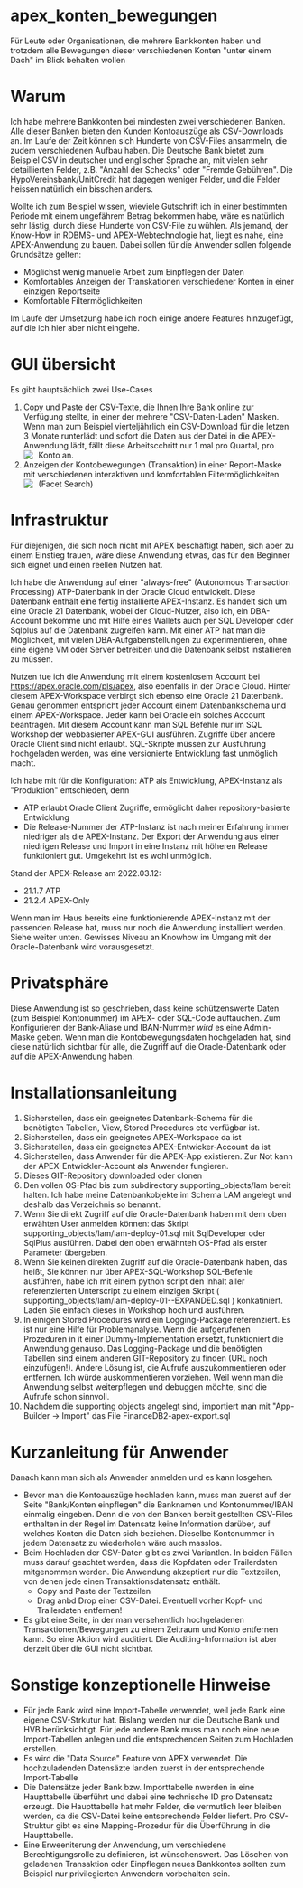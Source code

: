 # apex_konten_bewegungen
Für Leute oder Organisationen, die mehrere Bankkonten haben und trotzdem alle Bewegungen dieser verschiedenen Konten "unter einem Dach" im Blick behalten wollen

# Warum
Ich habe mehrere Bankkonten bei mindesten zwei verschiedenen Banken. Alle dieser Banken bieten den Kunden Kontoauszüge als CSV-Downloads an. Im Laufe der Zeit können sich Hunderte von CSV-Files ansammeln, die zudem verschiedenen Aufbau haben. Die Deutsche Bank bietet zum Beispiel CSV in deutscher und englischer Sprache an, mit vielen sehr detaillierten Felder, z.B. "Anzahl der Schecks" oder "Fremde Gebühren". Die HypoVereinsbank/UnitCredit hat dagegen weniger Felder, und die Felder heissen natürlich ein bisschen anders.

Wollte ich zum Beispiel wissen, wieviele Gutschrift ich in einer bestimmten Periode mit einem ungefährem Betrag bekommen habe, wäre es natürlich sehr lästig, durch diese Hunderte von CSV-File zu wühlen. Als jemand, der Know-How in RDBMS- und APEX-Webtechnologie hat, liegt es nahe, eine APEX-Anwendung zu bauen. Dabei sollen für die Anwender sollen folgende Grundsätze gelten:

- Möglichst wenig manuelle Arbeit zum Einpflegen der Daten
- Komfortables Anzeigen der Transkationen verschiedener Konten in einer einzigen Reportseite
- Komfortable Filtermöglichkeiten

Im Laufe der Umsetzung habe ich noch einige andere Features hinzugefügt, auf die ich hier aber nicht eingehe.

# GUI übersicht 
Es gibt hauptsächlich zwei Use-Cases
1. Copy und Paste der CSV-Texte, die Ihnen Ihre Bank online zur Verfügung stellte, in einer der mehrere "CSV-Daten-Laden" Masken. Wenn man zum Beispiel vierteljährlich ein CSV-Download für die letzen 3 Monate runterlädt und sofort die Daten aus der Datei in die APEX-Anwendung lädt, fällt diese Arbeitscchritt nur 1 mal pro Quartal, pro Konto an.
    <img src="presentation/Screenshot-Kontobwg-Hochladen-zwei-Quellen.png"  style="float: left; margin-right: 10px;" />
2. Anzeigen der Kontobewegungen (Transaktion) in einer Report-Maske mit verschiedenen interaktiven und komfortablen Filtermöglichkeiten (Facet Search)
    <img src="presentation/Screenshot-Kontobwg-FacetSearch-Filtered-anonym.png" style="float: left; margin-right: 10px;" />

# Infrastruktur 
Für diejenigen, die sich noch nicht mit APEX beschäftigt haben, sich aber zu einem Einstieg trauen, wäre diese Anwendung etwas, das für den Beginner sich eignet und einen reellen Nutzen hat. 

Ich habe die Anwendung auf einer "always-free" (Autonomous Transaction Processing) ATP-Datenbank in der Oracle Cloud entwickelt. Diese Datenbank enthält eine fertig installierte APEX-Instanz. Es handelt sich um eine Oracle 21 Datenbank, wobei der Cloud-Nutzer, also ich, ein DBA-Account bekomme und mit Hilfe eines Wallets auch per SQL Developer oder Sqlplus auf die Datenbank zugreifen kann. Mit einer ATP hat man die Möglichkeit, mit vielen DBA-Aufgabenstellungen zu experimentieren, ohne eine eigene VM oder Server betreiben und die Datenbank selbst installieren zu müssen.
 
Nutzen tue ich die Anwendung mit einem kostenlosem Account bei https://apex.oracle.com/pls/apex, also ebenfalls in der Oracle Cloud. Hinter diesem APEX-Workspace verbirgt sich ebenso eine Oracle 21 Datenbank. Genau genommen entspricht jeder Account einem Datenbankschema und einem APEX-Workspace. Jeder kann bei Oracle ein solches Account beantragen. Mit diesem Account kann man SQL Befehle nur im SQL Workshop der webbasierter APEX-GUI ausführen. Zugriffe über andere Oracle Client sind nicht erlaubt. SQL-Skripte müssen zur Ausführung hochgeladen werden, was eine versionierte Entwicklung fast unmöglich macht. 

Ich habe mit für die Konfiguration: ATP als Entwicklung, APEX-Instanz als "Produktion" entschieden, denn 
- ATP erlaubt Oracle Client Zugriffe, ermöglicht daher repository-basierte Entwicklung
- Die Release-Nummer der ATP-Instanz ist nach meiner Erfahrung immer niedriger als die APEX-Instanz. Der Export der Anwendung aus einer niedrigen Release und Import in eine Instanz mit höheren Release funktioniert gut. Umgekehrt ist es wohl unmöglich.

Stand der APEX-Release am 2022.03.12:
- 21.1.7 ATP        
- 21.2.4 APEX-Only   

Wenn man im Haus bereits eine funktionierende APEX-Instanz mit der passenden Release hat, muss nur noch die Anwendung installiert werden. Siehe weiter unten. Gewisses Niveau an Knowhow im Umgang mit der Oracle-Datenbank wird vorausgesetzt.

# Privatsphäre
Diese Anwendung ist so geschrieben, dass keine schützenswerte Daten (zum Beispiel Kontonummer) im APEX- oder SQL-Code auftauchen. Zum Konfigurieren der Bank-Aliase und IBAN-Nummer *wird* es eine Admin-Maske geben. Wenn man die Kontobewegungsdaten hochgeladen hat, sind diese natürlich sichtbar für alle, die Zugriff auf die Oracle-Datenbank oder auf die APEX-Anwendung haben.

# Installationsanleitung
1. Sicherstellen, dass ein geeignetes Datenbank-Schema für die benötigten Tabellen, View, Stored Procedures etc verfügbar ist.
2. Sicherstellen, dass ein geeignetes APEX-Workspace da ist
3. Sicherstellen, dass ein geeignetes APEX-Entwicker-Account da ist
4. Sicherstellen, dass Anwender für die APEX-App existieren. Zur Not kann der APEX-Entwickler-Account als Anwender fungieren. 
5. Dieses GIT-Repository downloaded oder clonen
6. Den vollen OS-Pfad bis zum subdirectory supporting_objects/lam bereit halten. Ich habe meine Datenbankobjekte im Schema LAM angelegt und deshalb das Verzeichnis so benannt.
7. Wenn Sie direkt Zugriff auf die Oracle-Datenbank haben mit dem oben erwähten User anmelden können: das Skript supporting_objects/lam/lam-deploy-01.sql mit SqlDeveloper oder SqlPlus ausführen. Dabei den oben erwähnteh OS-Pfad als erster Parameter übergeben.
8. Wenn Sie keinen direkten Zugriff auf die Oracle-Datenbank haben, das heißt, Sie können nur über APEX-SQL-Workshop  SQL-Befehle ausführen, habe ich mit einem python script den Inhalt aller referenzierten Unterscript zu einem einzigen Skript ( supporting_objects/lam/lam-deploy-01--EXPANDED.sql ) konkatiniert. Laden Sie einfach dieses in Workshop hoch und ausführen.
9. In einigen Stored Procedures wird ein Logging-Package referenziert. Es ist nur eine Hilfe für Problemanalyse. Wenn die aufgerufenen Prozeduren in it einer Dummy-Implementation ersetzt, funktioniert die Anwendung genauso. Das Logging-Package und die benötigten Tabellen sind einem anderen GIT-Repository zu finden (URL noch einzufügen!). Andere Lösung ist, die Aufrufe auszukommentieren oder entfernen. Ich würde auskommentieren vorziehen. Weil wenn man die Anwendung selbst weiterpflegen und debuggen möchte, sind die Aufrufe schon sinnvoll. 
10. Nachdem die supporting objects angelegt sind, importiert man mit "App-Builder -> Import" das File FinanceDB2-apex-export.sql

# Kurzanleitung für Anwender
Danach kann man sich als Anwender anmelden und es kann losgehen. 
- Bevor man die Kontoauszüge hochladen kann, muss man zuerst auf der Seite "Bank/Konten einpflegen" die Banknamen und Kontonummer/IBAN einmalig eingeben. Denn die von den Banken bereit gestellten CSV-Files enthalten in der Regel im Datensatz keine Information darüber, auf welches Konten die Daten sich beziehen. Dieselbe Kontonummer in jedem Datensatz zu wiederholen wäre auch masslos.
- Beim Hochladen der CSV-Daten gibt es zwei Variantlen. In beiden Fällen muss darauf geachtet werden, dass die Kopfdaten oder Trailerdaten mitgenommen werden. Die Anwendung akzeptiert nur die Textzeilen, von denen jede einen Transaktionsdatensatz enthält.
    - Copy and Paste der Textzeilen
    - Drag anbd Drop einer CSV-Datei. Eventuell vorher Kopf- und Trailerdaten entfernen!
- Es gibt eine Seite, in der man versehentlich hochgeladenen Transaktionen/Bewegungen zu einem Zeitraum und Konto entfernen kann. So eine Aktion wird auditiert. Die Auditing-Information ist aber derzeit über die GUI nicht sichtbar.

# Sonstige konzeptionelle Hinweise
- Für jede Bank wird eine Import-Tabelle verwendet, weil jede Bank eine eigene CSV-Strkutur hat. Bislang werden nur die Deutsche Bank und HVB berücksichtigt. Für jede andere Bank muss man noch eine neue Import-Tabellen anlegen und die entsprechenden Seiten zum Hochladen erstellen.
- Es wird die "Data Source" Feature von  APEX verwendet. Die hochzuladenden Datensäzte landen zuerst in der entsprechende Import-Tabelle 
- Die Datensätze jeder Bank bzw. Importtabelle nwerden in eine Haupttabelle überführt und dabei eine technische ID pro Datensatz erzeugt. Die Haupttabelle hat mehr Felder, die vermutlich leer bleiben werden, da die CSV-Datei keine entsprechende Felder liefert. Pro CSV-Struktur gibt es eine Mapping-Prozedur für die Überführung in die Haupttabelle.
- Eine Erweeniterung der Anwendung, um verschiedene Berechtigungsrolle zu definieren, ist wünschenswert. Das Löschen von geladenen Transaktion oder Einpflegen neues Bankkontos sollten zum Beispiel nur privilegierten Anwendern vorbehalten sein.
